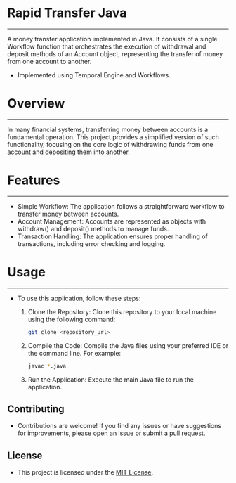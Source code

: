 # Rapid Transfer Java
---
A money transfer application implemented in Java. It consists of a single Workflow function that orchestrates the execution of withdrawal and deposit methods of an Account object, representing the transfer of money from one account to another.

- Implemented using Temporal Engine and Workflows.

# Overview
---
In many financial systems, transferring money between accounts is a fundamental operation. This project provides a simplified version of such functionality, focusing on the core logic of withdrawing funds from one account and depositing them into another.

# Features
---
- Simple Workflow: The application follows a straightforward workflow to transfer money between accounts.
- Account Management: Accounts are represented as objects with withdraw() and deposit() methods to manage funds.
- Transaction Handling: The application ensures proper handling of transactions, including error checking and logging.

# Usage
---
- To use this application, follow these steps:

  1. Clone the Repository: Clone this repository to your local machine using the following command:
     ```sh
     git clone <repository_url>
     ```

  2. Compile the Code: Compile the Java files using your preferred IDE or the command line. For example:
     ```sh
     javac *.java
     ```
     
  3. Run the Application: Execute the main Java file to run the application.


Contributing
---
- Contributions are welcome! If you find any issues or have suggestions for improvements, please open an issue or submit a pull request.

License
---
- This project is licensed under the [MIT License](https://opensource.org/licenses/MIT).

  
